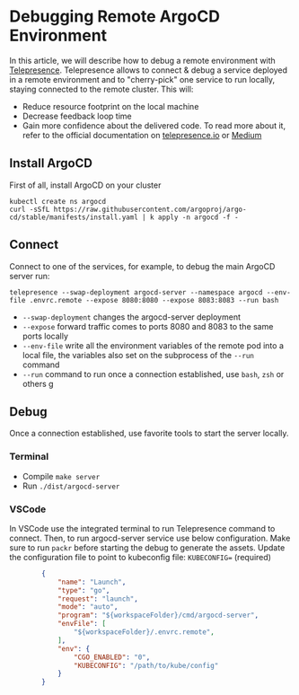 # Debugging Remote ArgoCD Environment
In this article, we will describe how to debug a remote environment with [Telepresence](https://telepresence.io/).
Telepresence allows to connect & debug a service deployed in a remote environment and to "cherry-pick" one service to run locally, staying connected to the remote cluster. This will:
* Reduce resource footprint on the local machine
* Decrease feedback loop time
* Gain more confidence about the delivered code.
To read more about it, refer to the official documentation on [telepresence.io](https://telepresence.io/) or [Medium](https://medium.com/containers-101/development-environment-using-telepresence-634bd7210c26)

## Install ArgoCD
First of all, install ArgoCD on your cluster
```shell
kubectl create ns argocd
curl -sSfL https://raw.githubusercontent.com/argoproj/argo-cd/stable/manifests/install.yaml | k apply -n argocd -f -
```

## Connect
Connect to one of the services, for example, to debug the main ArgoCD server run:
```shell
telepresence --swap-deployment argocd-server --namespace argocd --env-file .envrc.remote --expose 8080:8080 --expose 8083:8083 --run bash
```
* `--swap-deployment` changes the argocd-server deployment
* `--expose` forward traffic comes to ports 8080 and 8083 to the same ports locally
* `--env-file` write all the environment variables of the remote pod into a local file, the variables also set on the subprocess of the `--run` command
* `--run` command to run once a connection established, use `bash`, `zsh` or others
g

## Debug
Once a connection established, use favorite tools to start the server locally.

### Terminal
* Compile `make server`
* Run `./dist/argocd-server`

### VSCode
In VSCode use the integrated terminal to run Telepresence command to connect. Then, to run argocd-server service use below configuration.
Make sure to run `packr` before starting the debug to generate the assets. 
Update the configuration file to point to kubeconfig file: `KUBECONFIG=` (required)
```json
        {
            "name": "Launch",
            "type": "go",
            "request": "launch",
            "mode": "auto",
            "program": "${workspaceFolder}/cmd/argocd-server",
            "envFile": [
                "${workspaceFolder}/.envrc.remote",
            ],
            "env": {
                "CGO_ENABLED": "0",
                "KUBECONFIG": "/path/to/kube/config"
            }
        }
```